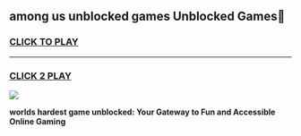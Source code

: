 
## among us unblocked games Unblocked Games👋
<h3>
<a href="https://premium.freeplayer.one?title=among_us_unblocked_games&ref=16F">CLICK TO PLAY</a></h3>
<hr>

<h3>
<a href="https://premium.freeplayer.one?title=among_us_unblocked_games&ref=16F">CLICK 2 PLAY</a>
  
</h3>

<a href="https://premium.freeplayer.one?title=among_us_unblocked_games&ref=16F/"><img src="https://clearcache.store/games.png"></a>


**worlds hardest game unblocked: Your Gateway to Fun and Accessible Online Gaming**

